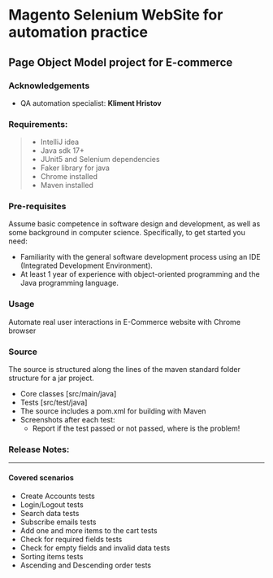 # Magento Selenium WebSite for automation practice

## Page Object Model project for E-commerce

### Acknowledgements

- QA automation specialist: **Kliment Hristov**

### Requirements:

> - IntelliJ idea
> - Java sdk 17+
> - JUnit5 and Selenium dependencies
> - Faker library for java
> - Chrome installed
> - Maven installed

### Pre-requisites

Assume basic competence in software design and development,
as well as some background in computer science.
Specifically, to get started you need:

- Familiarity with the general software development process
  using an IDE (Integrated Development Environment).
- At least 1 year of experience with object-oriented
  programming and the Java programming language.

### Usage

Automate real user interactions in E-Commerce website with
Chrome browser

### Source

The source is structured along the lines of the maven
standard folder structure for a jar project.

- Core classes [src/main/java]
- Tests [src/test/java]
- The source includes a pom.xml for building with Maven
- Screenshots after each test:
    - Report if the test passed or not passed, where is the
      problem!

### Release Notes:
---

#### Covered scenarios

- Create Accounts tests
- Login/Logout tests
- Search data tests
- Subscribe emails tests
- Add one and more items to the cart tests
- Check for required fields tests
- Check for empty fields and invalid data tests
- Sorting items tests
- Ascending and Descending order tests


